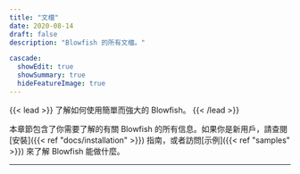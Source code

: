 ```yaml
---
title: "文檔"
date: 2020-08-14
draft: false
description: "Blowfish 的所有文檔。"

cascade:
  showEdit: true
  showSummary: true
  hideFeatureImage: true
---
```


{{< lead >}}
了解如何使用簡單而強大的 Blowfish。
{{< /lead >}}

本章節包含了你需要了解的有關 Blowfish 的所有信息。如果你是新用戶，請查閱[安裝]({{< ref "docs/installation" >}}) 指南，或者訪問[示例]({{< ref "samples" >}}) 來了解 Blowfish 能做什麼。

---
